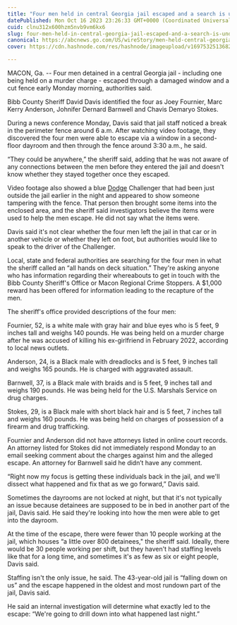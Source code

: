 ```yaml
---
title: "Four men held in central Georgia jail escaped and a search is underway, sheriff says"
datePublished: Mon Oct 16 2023 23:26:33 GMT+0000 (Coordinated Universal Time)
cuid: clnu312x600hzm5nvb9vm6kx6
slug: four-men-held-in-central-georgia-jail-escaped-and-a-search-is-underway-sheriff-says
canonical: https://abcnews.go.com/US/wireStory/men-held-central-georgia-jail-escaped-search-underway-104024507
cover: https://cdn.hashnode.com/res/hashnode/imageupload/v1697532513682/5b7ea5d0-672f-40a8-8fff-f4f95a67b6e5.jpeg

---
```


MACON, Ga. -- Four men detained in a central Georgia jail - including one being held on a murder charge - escaped through a damaged window and a cut fence early Monday morning, authorities said.

Bibb County Sheriff David Davis identified the four as Joey Fournier, Marc Kerry Anderson, Johnifer Dernard Barnwell and Chavis Demaryo Stokes.

During a news conference Monday, Davis said that jail staff noticed a break in the perimeter fence around 6 a.m. After watching video footage, they discovered the four men were able to escape via a window in a second-floor dayroom and then through the fence around 3:30 a.m., he said.

“They could be anywhere,” the sheriff said, adding that he was not aware of any connections between the men before they entered the jail and doesn't know whether they stayed together once they escaped.

Video footage also showed a blue [Dodge](https://abcnews.go.com/alerts/Autos) Challenger that had been just outside the jail earlier in the night and appeared to show someone tampering with the fence. That person then brought some items into the enclosed area, and the sheriff said investigators believe the items were used to help the men escape. He did not say what the items were.

Davis said it's not clear whether the four men left the jail in that car or in another vehicle or whether they left on foot, but authorities would like to speak to the driver of the Challenger.

Local, state and federal authorities are searching for the four men in what the sheriff called an “all hands on deck situation.” They're asking anyone who has information regarding their whereabouts to get in touch with the Bibb County Sheriff's Office or Macon Regional Crime Stoppers. A $1,000 reward has been offered for information leading to the recapture of the men.

The sheriff's office provided descriptions of the four men:

Fournier, 52, is a white male with gray hair and blue eyes who is 5 feet, 9 inches tall and weighs 140 pounds. He was being held on a murder charge after he was accused of killing his ex-girlfriend in February 2022, according to local news outlets.

Anderson, 24, is a Black male with dreadlocks and is 5 feet, 9 inches tall and weighs 165 pounds. He is charged with aggravated assault.

Barnwell, 37, is a Black male with braids and is 5 feet, 9 inches tall and weighs 190 pounds. He was being held for the U.S. Marshals Service on drug charges.

Stokes, 29, is a Black male with short black hair and is 5 feet, 7 inches tall and weighs 160 pounds. He was being held on charges of possession of a firearm and drug trafficking.

Fournier and Anderson did not have attorneys listed in online court records. An attorney listed for Stokes did not immediately respond Monday to an email seeking comment about the charges against him and the alleged escape. An attorney for Barnwell said he didn’t have any comment.

“Right now my focus is getting these individuals back in the jail, and we'll dissect what happened and fix that as we go forward,” Davis said.

Sometimes the dayrooms are not locked at night, but that it's not typically an issue because detainees are supposed to be in bed in another part of the jail, Davis said. He said they're looking into how the men were able to get into the dayroom.

At the time of the escape, there were fewer than 10 people working at the jail, which houses “a little over 800 detainees," the sheriff said. Ideally, there would be 30 people working per shift, but they haven't had staffing levels like that for a long time, and sometimes it's as few as six or eight people, Davis said.

Staffing isn't the only issue, he said. The 43-year-old jail is “falling down on us” and the escape happened in the oldest and most rundown part of the jail, Davis said.

He said an internal investigation will determine what exactly led to the escape: “We're going to drill down into what happened last night.”